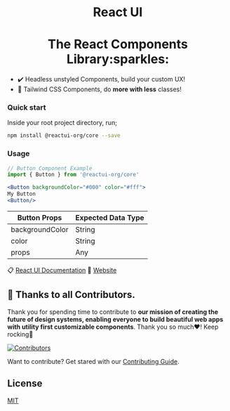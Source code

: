 <b><h1 align="center">React UI</h1></b>

<h1 align="center">The React Components Library:sparkles:</h1>

- :heavy_check_mark: Headless unstyled Components, build your custom UX!
- :rocket: Tailwind CSS Components, do <b>more with less</b> classes!

### Quick start

Inside your root project directory, run;

```sh
npm install @reactui-org/core --save
```

### Usage

```jsx
// Button Component Example
import { Button } from '@reactui-org/core'

<Button backgroundColor="#000" color="#fff">
My Button
<Button/>
```

| Button Props    | Expected Data Type |
| --------------- | ------------------ |
| backgroundColor | String             |
| color           | String             |
| props           | Any                |

:clipboard: [React UI Documentation](https://github.com/OSCA-Kampala-Chapter/react-ui/tree/main/reactui-docs)
:office: [Website](https://github.com/OSCA-Kampala-Chapter/react-ui/tree/main/website)

## :construction: Thanks to all Contributors.

Thank you for spending time to contribute to **our mission of creating the future of design systems, enabling everyone to build beautiful web apps with utility first customizable components**.
Thank you so much:heart:! Keep rocking:rocket:

[![Contributors](https://contrib.rocks/image?repo=OSCA-Kampala-Chapter/react-ui)](https://github.com/OSCA-Kampala-Chapter/react-ui/graphs/contributors)

Want to contribute? Get stared with our [Contributing Guide](https://github.com/OSCA-Kampala-Chapter/react-ui/blob/main/CONTRIBUTING.md).

## License

[MIT](https://github.com/OSCA-Kampala-Chapter/react-ui/blob/main/LICENSE)
